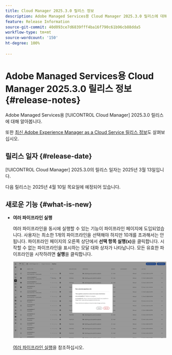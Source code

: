 ```yaml
---
title: Cloud Manager 2025.3.0 릴리스 정보
description: Adobe Managed Services용 Cloud Manager 2025.3.0 릴리스에 대해 알아봅니다.
feature: Release Information
source-git-commit: 40d093ce7d6839fff4ba16f790c61b96cb88dda5
workflow-type: tm+mt
source-wordcount: '150'
ht-degree: 100%

---
```


# Adobe Managed Services용 Cloud Manager 2025.3.0 릴리스 정보 {#release-notes}

<!-- RELEASE WIKI  https://wiki.corp.adobe.com/display/DMSArchitecture/Cloud+Manager+2025.02.0+Release -->

Adobe Managed Services용 [!UICONTROL Cloud Manager] 2025.3.0 릴리스에 대해 알아봅니다.

또한 [최신 Adobe Experience Manager as a Cloud Service 릴리스 정보](https://experienceleague.adobe.com/ko/docs/experience-manager-cloud-service/content/release-notes/home)도 살펴보십시오.

## 릴리스 일자 {#release-date}

[!UICONTROL Cloud Manager] 2025.3.0의 릴리스 일자는 2025년 3월 13일입니다.

다음 릴리스는 2025년 4월 10일 목요일에 예정되어 있습니다.

## 새로운 기능 {#what-is-new}

* **여러 파이프라인 실행**

  여러 파이프라인을 동시에 실행할 수 있는 기능이 파이프라인 페이지에 도입되었습니다. 사용자는 최소한 1개의 파이프라인을 선택해야 하지만 10개를 초과해서는 안 됩니다. 파이프라인 페이지의 오른쪽 상단에서 **선택 항목 실행(x)**&#x200B;을 클릭합니다. 시작할 수 없는 파이프라인을 표시하는 모달 대화 상자가 나타납니다. 모든 유효한 파이프라인을 시작하려면 **실행**&#x200B;을 클릭합니다.

  ![선택된 파이프라인 실행 대화 상자](/help/release-notes/assets/run-selected-pipelines.png)

  [여러 파이프라인 실행](/help/using/managing-pipelines.md#run-multiple-pipelines)을 참조하십시오.



<!--

## Early adoption program {#early-adoption}

Be a part of Cloud Manager's early adoption program and have a chance to test upcoming features.

### Self-service Service Pack updates for AMS Cloud Manager customers 

As part of the early adopters program, Adobe Managed Services Cloud Manager customers can now perform self-service service pack updates through the **Cloud Manager** user interface. This feature is currently available *only for development environments* and includes limited error reporting for failures.  

Customers can check for service pack updates on the **Program Overview** page under the **Environments** section (**three-dot menu**).

![Check for updates menu option](/help/release-notes/assets/check-for-updates-1.png)

![Update Service Pack dialog box](/help/release-notes/assets/check-for-updates-2.png)

The installation and upgrade process can be tracked on the **Activity** page. 

Once the process is complete, customers must **approve the execution** for the service pack upgrade to finalize successfully.

![Approve service page update](/help/release-notes/assets/check-for-updates-3.png)

If you are interested in testing this new feature and sharing your feedback, contact your Adobe Customer Success Engineer.

See also [Service Pack Updates for Development Environments - Early Adopter](/help/using/service-packs-environments.md).



## Bug fixes {#bug-fixes}

* A

Known Issues {#known-issues}

* A -->
